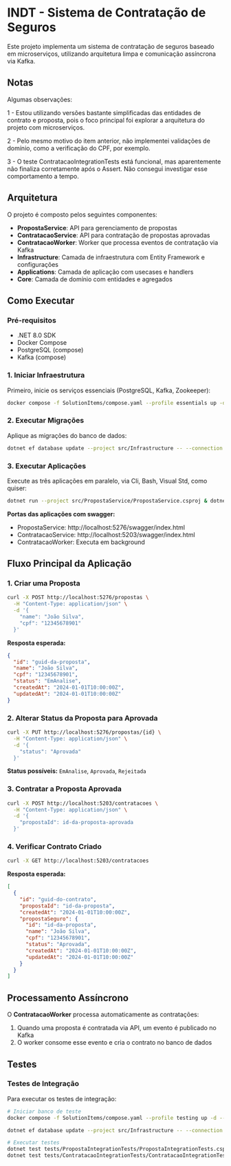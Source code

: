 # INDT - Sistema de Contratação de Seguros

Este projeto implementa um sistema de contratação de seguros baseado em microserviços, utilizando arquitetura limpa e comunicação assíncrona via Kafka.

## Notas

Algumas observações:

1 - Estou utilizando versões bastante simplificadas das entidades de contrato e proposta, pois o foco principal foi explorar a arquitetura do projeto com microserviços.

2 - Pelo mesmo motivo do item anterior, não implementei validações de domínio, como a verificação do CPF, por exemplo.

3 - O teste ContratacaoIntegrationTests está funcional, mas aparentemente não finaliza corretamente após o Assert. Não consegui investigar esse comportamento a tempo.


## Arquitetura

O projeto é composto pelos seguintes componentes:

- **PropostaService**: API para gerenciamento de propostas
- **ContratacaoService**: API para contratação de propostas aprovadas
- **ContratacaoWorker**: Worker que processa eventos de contratação via Kafka
- **Infrastructure**: Camada de infraestrutura com Entity Framework e configurações
- **Applications**: Camada de aplicação com usecases e handlers
- **Core**: Camada de domínio com entidades e agregados

## Como Executar

### Pré-requisitos

- .NET 8.0 SDK
- Docker Compose
- PostgreSQL (compose)
- Kafka (compose)

### 1. Iniciar Infraestrutura

Primeiro, inicie os serviços essenciais (PostgreSQL, Kafka, Zookeeper):

```bash
docker compose -f SolutionItems/compose.yaml --profile essentials up -d --build
```

### 2. Executar Migrações

Aplique as migrações do banco de dados:

```bash
dotnet ef database update --project src/Infrastructure -- --connection "Server=localhost;Port=5433;Database=indt_db;Username=postgres;Password=postgres"
```

### 3. Executar Aplicações

Execute as três aplicações em paralelo, via Cli, Bash, Visual Std, como quiser:

```bash
dotnet run --project src/PropostaService/PropostaService.csproj & dotnet run --project src/ContratacaoService/ContratacaoService.csproj & dotnet run --project src/ContratacaoWorker/ContratacaoWorker.csproj
```

**Portas das aplicações com swagger:**
- PropostaService: http://localhost:5276/swagger/index.html
- ContratacaoService: http://localhost:5203/swagger/index.html
- ContratacaoWorker: Executa em background


## Fluxo Principal da Aplicação

### 1. Criar uma Proposta

```bash
curl -X POST http://localhost:5276/propostas \
  -H "Content-Type: application/json" \
  -d '{
    "name": "João Silva",
    "cpf": "12345678901"
  }'
```

**Resposta esperada:**
```json
{
  "id": "guid-da-proposta",
  "name": "João Silva",
  "cpf": "12345678901",
  "status": "EmAnalise",
  "createdAt": "2024-01-01T10:00:00Z",
  "updatedAt": "2024-01-01T10:00:00Z"
}
```

### 2. Alterar Status da Proposta para Aprovada

```bash
curl -X PUT http://localhost:5276/propostas/{id} \
  -H "Content-Type: application/json" \
  -d '{
    "status": "Aprovada"
  }'
```

**Status possíveis:** `EmAnalise`, `Aprovada`, `Rejeitada`

### 3. Contratar a Proposta Aprovada

```bash
curl -X POST http://localhost:5203/contratacoes \
  -H "Content-Type: application/json" \
  -d '{
    "propostaId": id-da-proposta-aprovada
  }'
```

### 4. Verificar Contrato Criado

```bash
curl -X GET http://localhost:5203/contratacoes
```

**Resposta esperada:**
```json
[
  {
    "id": "guid-do-contrato",
    "propostaId": "id-da-proposta",
    "createdAt": "2024-01-01T10:00:00Z",
    "propostaSeguro": {
      "id": "id-da-proposta",
      "name": "João Silva",
      "cpf": "12345678901",
      "status": "Aprovada",
      "createdAt": "2024-01-01T10:00:00Z",
      "updatedAt": "2024-01-01T10:00:00Z"
    }
  }
]
```

## Processamento Assíncrono

O **ContratacaoWorker** processa automaticamente as contratações:

1. Quando uma proposta é contratada via API, um evento é publicado no Kafka
2. O worker consome esse evento e cria o contrato no banco de dados

## Testes

### Testes de Integração

Para executar os testes de integração:

```bash
# Iniciar banco de teste
docker compose -f SolutionItems/compose.yaml --profile testing up -d --build

dotnet ef database update --project src/Infrastructure -- --connection "Server=localhost;Port=5434;Database=indt_test_db;Username=postgres;Password=postgres"

# Executar testes
dotnet test tests/PropostaIntegrationTests/PropostaIntegrationTests.csproj
dotnet test tests/ContratacaoIntegrationTests/ContratacaoIntegrationTests.csproj
```